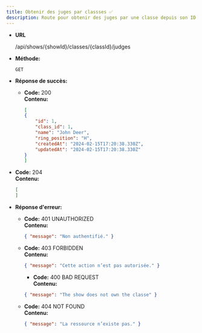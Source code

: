 ```yaml
---
title: Obtenir des juges par classses ✅
description: Route pour obtenir des juges par une classe depuis son ID
---
```


- **URL**

  /api/shows/{showId}/classes/{classId}/judges

- **Méthode:**

  `GET`

- **Réponse de succès:**
  - **Code:** 200 <br />
    **Contenu:**
    ```json
    [
    {
        "id": 1,
        "class_id": 1,
        "name": "John Deer",
        "ring_position": "H",
        "createdAt": "2024-02-15T17:20:38.330Z",
        "updatedAt": "2024-02-15T17:20:38.330Z"
    }
    ]
    ```
 - **Code:** 204 <br />
    **Contenu:**
    ```json
    [
    ]

* **Réponse d'erreur:**

  * **Code:** 401 UNAUTHORIZED <br />
    **Contenu:** 
    ```json
    { "message": "Non authentifié." }
    ```

  * **Code:** 403 FORBIDDEN <br />
    **Contenu:** 
    ```json
    { "message": "Cette action n’est pas autorisée." }
    ```

    * **Code:** 400 BAD REQUEST <br />
    **Contenu:** 
    ```json
    { "message": "The show does not own the classe" }
    ```

  * **Code:** 404 NOT FOUND <br />
    **Contenu:** 
    ```json
    { "message": "La ressource n’existe pas." }
    ```
 
